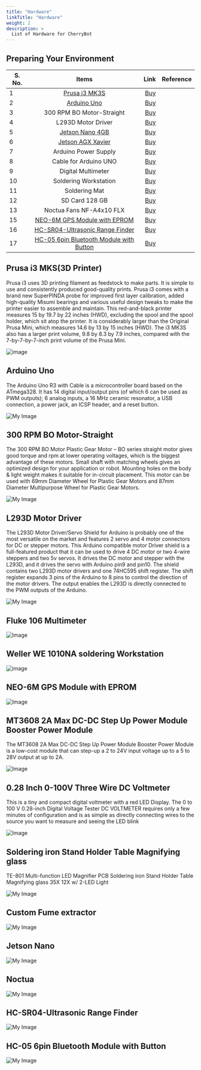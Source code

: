 ```yaml
---
title: "Hardware"
linkTitle: "Hardware"
weight: 2
description: >
  List of Hardware for CherryBot
---
```


## Preparing Your Environment

| S. No. |Items        |   Link        | Reference |
| ------------- |:-------------:| -----:| -----:|
| 1 | [Prusa i3 MK3S](https://cherrybot.collabnix.com/docs/getting-started/#prusa-i3-mks3d-printer) | [Buy](https://shop.prusa3d.com/en/3d-printers/180-original-prusa-i3-mk3-kit.html) | | 
| 2 | [Arduino Uno](https://cherrybot.collabnix.com/docs/getting-started/#arduino-uno) | [Buy](https://robu.in/product/original-arduino-uno-rev3/) |  |
| 3 | 300 RPM BO Motor-Straight | [Buy](https://robu.in/product/300-rpm-bo-motor-straight/) | | 
| 4 | L293D Motor Driver  | [Buy](https://robu.in/product/l298p-motor-driver-shield-for-arduino/) |  | 
| 5 | [Jetson Nano 4GB](https://cherrybot.collabnix.com/docs/getting-started/nano/)| [Buy](https://www.tannatechbiz.com/brand/nvidia/nvidia-development-board.html) |  |
| 6 | [Jetson AGX Xavier](https://cherrybot.collabnix.com/docs/getting-started/xavier/) | [Buy](https://www.tannatechbiz.com/brand/nvidia/nvidia-development-board.html) |  |
| 7 | Arduino Power Supply | [Buy](https://robu.in/product/orange-5v-3a-power-supply-adapter-charger-with-5-5mm-dc-plug/) | |
| 8 | Cable for Arduino UNO | [Buy](https://robu.in/product/cable-for-arduino-uno-mega-usb-a-to-b-1m/) | | 
| 9 | Digital Multimeter | [Buy](https://www.amazon.in/Fluke-106-Sized-Digital-Multimeter/) | | 
| 10 | Soldering Workstation | [Buy](https://sumitron.com/product/hakko-fx-801-soldering-station/) | |
| 11 | Soldering Mat | [Buy](https://www.amazon.in/Scout-Insulation-Silicone-Magnetic-Soldering/dp/B07W98FT6D/) | |
| 12 | SD Card 128 GB | [Buy](https://www.amazon.in/SanDisk-microSDXC-Memory-Adapter-SDSQUAR-128G-GN6MA/dp/B073JYC4XM/) | | 
| 13 | Noctua Fans NF-A4x10 FLX | [Buy](https://www.amazon.in/Noctua-Cooling-Blades-Bearing-NF-A4x10/dp/B009NQLT0M) | | 14 | USB C Power Cable | [Buy]() | | 
| 15 | [NEO-6M GPS Module with EPROM](https://cherrybot.collabnix.com/docs/getting-started/gps/) | [Buy](https://robu.in/product/ublox-neo-6m-gps-module/) | |
| 16 | [HC-SR04-Ultrasonic Range Finder](https://robu.in/product/hc-sr04-ultrasonic-range-finder) | [Buy](https://robu.in/product/hc-sr04-ultrasonic-range-finder) | |
| 17 | [HC-05 6pin Bluetooth Module with Button](https://robu.in/product/hc-05-6pin-bluetooth-module-with-button) | [Buy](https://robu.in/product/hc-05-6pin-bluetooth-module-with-button) | |


## Prusa i3 MKS(3D Printer)

Prusa i3 uses 3D printing filament as feedstock to make parts. It is simple to use and consistently produced good-quality prints. Prusa i3 comes with a brand new SuperPINDA probe for improved first layer calibration, added high-quality Misumi bearings and various useful design tweaks to make the printer easier to assemble and maintain. This red-and-black printer measures 15 by 19.7 by 22 inches (HWD), excluding the spool and the spool holder, which sit atop the printer. It is considerably larger than the Original Prusa Mini, which measures 14.6 by 13 by 15 inches (HWD). The i3 MK3S also has a larger print volume, 9.8 by 8.3 by 7.9 inches, compared with the 7-by-7-by-7-inch print volume of the Prusa Mini.




![image](prusa.png)


## Arduino Uno 


The Arduino Uno R3 with Cable is a microcontroller board based on the ATmega328. It has 14 digital input/output pins (of which 6 can be used as PWM outputs); 6 analog inputs, a 16 MHz ceramic resonator, a USB connection, a power jack, an ICSP header, and a reset button.



![My Image](arduino.png)


## 300 RPM BO Motor-Straight 

The 300 RPM BO Motor Plastic Gear Motor – BO series straight motor gives good torque and rpm at lower operating voltages, which is the biggest advantage of these motors.
Small shaft with matching wheels gives an optimized design for your application or robot. Mounting holes on the body & light weight makes it suitable for in-circuit placement. This motor can be used with 69mm Diameter Wheel for Plastic Gear Motors and 87mm Diameter Multipurpose Wheel for Plastic Gear Motors.


![My Image](BOMotor.png)


## L293D Motor Driver

The L293D Motor Driver/Servo Shield for Arduino is probably one of the most versatile on the market and features 2 servo and 4 motor connectors for DC or stepper motors.
This Arduino compatible motor Driver shield is a full-featured product that it can be used to drive 4 DC motor or two 4-wire steppers and two 5v servos. It drives the DC motor and stepper with the L293D, and it drives the servo with Arduino pin9 and pin10.
The shield contains two L293D motor drivers and one 74HC595 shift register. The shift register expands 3 pins of the Arduino to 8 pins to control the direction of the motor drivers. The output enables the L293D is directly connected to the PWM outputs of the Arduino.

![My Image](MotorDriver.png)

## Fluke 106 Multimeter

![Image](fluke.png)

## Weller WE 1010NA soldering Workstation

![image](weller.png)


## NEO-6M GPS Module with EPROM

![Image](gps.png)

##  MT3608 2A Max DC-DC Step Up Power Module Booster Power Module 

The MT3608 2A Max DC-DC Step Up Power Module Booster Power Module is a low-cost module that can step-up a 2 to 24V input voltage up to a 5 to 28V output at up to 2A.


![Image](powermodule.png)

## 0.28 Inch 0-100V Three Wire DC Voltmeter

This is a tiny and compact digital voltmeter with a red LED Display. The 0 to 100 V 0.28-inch Digital Voltage Tester DC VOLTMETER requires only a few minutes of configuration and is as simple as directly connecting wires to the source you want to measure and seeing the LED blink

![Image](voltmeter.png)

## Soldering iron Stand Holder Table Magnifying glass

TE-801 Multi-function LED Magnifier PCB Soldering iron Stand Holder Table Magnifying glass 35X 12X w/ 2-LED Light 

![My Image](solderingiron.png)

## Custom Fume extractor 

![My Image](fume-extractor.png)

## Jetson Nano

![My Image](jetsonnano1.png)

## Noctua

![My Image](noctua.jpeg)

## HC-SR04-Ultrasonic Range Finder

![My Image](hcsr04.png)

## HC-05 6pin Bluetooth Module with Button	

![My Image](hc056pin.jpeg)





